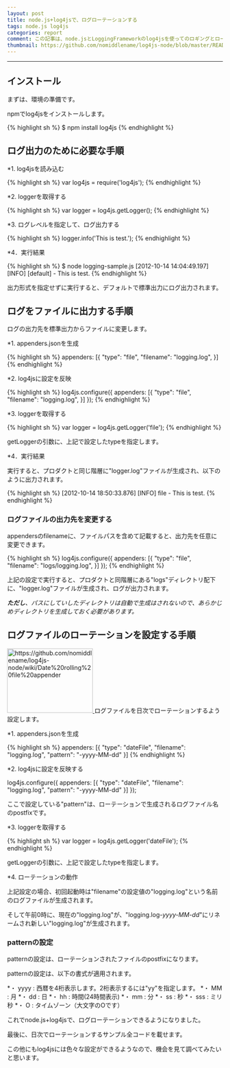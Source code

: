 ```yaml
---
layout: post
title: node.js+log4jsで、ログローテーションする
tags: node.js log4js
categories: report
comment: この記事は、node.jsとLoggingFrameworkのlog4jsを使ってのロギングとローテーションの方法についてのメモ書きです。
thumbnail: https://github.com/nomiddlename/log4js-node/blob/master/README.md
---
```


-----------------



## インストール

まずは、環境の準備です。

npmでlog4jsをインストールします。

{% highlight sh %}
$ npm install log4js
{% endhighlight %}


## ログ出力のために必要な手順

*1. log4jsを読み込む

{% highlight sh %}
var log4js = require('log4js');
{% endhighlight %}

*2. loggerを取得する

{% highlight sh %}
var logger = log4js.getLogger();
{% endhighlight %}

*3. ログレベルを指定して、ログ出力する

{% highlight sh %}
logger.info('This is test.');
{% endhighlight %}

*4．実行結果

{% highlight sh %}
$ node logging-sample.js
[2012-10-14 14:04:49.197] [INFO] [default] - This is test.
{% endhighlight %}


出力形式を指定せずに実行すると、デフォルトで標準出力にログ出力されます。


## ログをファイルに出力する手順

ログの出力先を標準出力からファイルに変更します。

*1. appenders.jsonを生成

{% highlight sh %}
appenders: [{
	"type": "file",
	"filename": "logging.log",
}]
{% endhighlight %}


*2. log4jsに設定を反映

{% highlight sh %}
log4js.configure({
	appenders: [{
	"type": "file",
	"filename": "logging.log",
	}]
});
{% endhighlight %}


*3. loggerを取得する

{% highlight sh %}
var logger = log4js.getLogger('file');
{% endhighlight %}

getLoggerの引数に、上記で設定したtypeを指定します。


*4．実行結果

実行すると、プロダクトと同じ階層に"logger.log"ファイルが生成され、以下のように出力されます。

{% highlight sh %}
[2012-10-14 18:50:33.876] [INFO] file - This is test.
{% endhighlight %}


### ログファイルの出力先を変更する
appendersのfilenameに、ファイルパスを含めて記載すると、出力先を任意に変更できます。

{% highlight sh %}
log4js.configure({
	appenders: [{
	"type": "file",
	"filename": "logs/logging.log",
	}]
});
{% endhighlight %}

上記の設定で実行すると、プロダクトと同階層にある"logs"ディレクトリ配下に、"logger.log"ファイルが生成され、ログが出力されます。

<i><b>ただし</b>、パスにしていしたディレクトリは自動で生成はされないので、あらかじめディレクトリを生成しておく必要があります。</i>



## ログファイルのローテーションを設定する手順
<a href="https://github.com/nomiddlename/log4js-node/wiki/Date%20rolling%20file%20appender"><img title="Date rolling file appender ・ nomiddlename/log4js-node Wiki ・ GitHub" src="http://capture.heartrails.com/200x150/cool/1350212685200?https://github.com/nomiddlename/log4js-node/wiki/Date%20rolling%20file%20appender" alt="https://github.com/nomiddlename/log4js-node/wiki/Date%20rolling%20file%20appender" width="200" height="150" />
</a>
ログファイルを日次でローテーションするよう設定します。

*1. appenders.jsonを生成

{% highlight sh %}
appenders: [{
	"type": "dateFile",
	"filename": "logging.log",
	"pattern": "-yyyy-MM-dd"
}]
{% endhighlight %}


*2. log4jsに設定を反映する

log4js.configure({
	appenders: [{
	"type": "dateFile",
	"filename": "logging.log",
	"pattern": "-yyyy-MM-dd"
	}]
});

ここで設定している"pattern"は、ローテーションで生成されるログファイル名のpostfixです。


*3. loggerを取得する

{% highlight sh %}
var logger = log4js.getLogger('dateFile');
{% endhighlight %}

getLoggerの引数に、上記で設定したtypeを指定します。


*4. ローテーションの動作

上記設定の場合、初回起動時は"filename"の設定値の"logging.log"という名前のログファイルが生成されます。

そして午前0時に、現在の"logging.log"が、"logging.log<i>-yyyy-MM-dd</i>"にリネームされ新しい"logging.log"が生成されます。


### patternの設定

patternの設定は、ローテーションされたファイルのpostfixになります。

patternの設定は、以下の書式が適用されます。

*・ yyyy : 西暦を4桁表示します。2桁表示するには"yy"を指定します。
*・ MM : 月
*・ dd : 日
*・ hh : 時間(24時間表示)
*・ mm : 分
*・ ss : 秒
*・ sss : ミリ秒
*・ O : タイムゾーン（大文字のOです）


これでnode.js+log4jsで、ログローテーションできるようになりました。

最後に、日次でローテーションするサンプル全コードを載せます。

<script src="https://gist.github.com/3888287.js"> 
</script>

この他にもlog4jsには色々な設定ができるようなので、機会を見て調べてみたいと思います。
